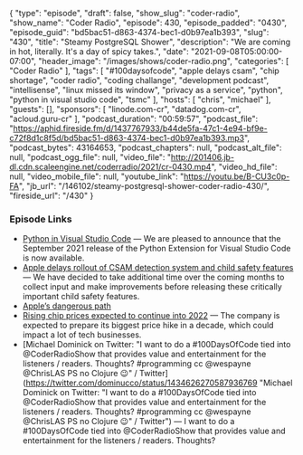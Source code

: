 {
  "type": "episode",
  "draft": false,
  "show_slug": "coder-radio",
  "show_name": "Coder Radio",
  "episode": 430,
  "episode_padded": "0430",
  "episode_guid": "bd5bac51-d863-4374-bec1-d0b97ea1b393",
  "slug": "430",
  "title": "Steamy PostgreSQL Shower",
  "description": "We are coming in hot, literally. It's a day of spicy takes.",
  "date": "2021-09-08T05:00:00-07:00",
  "header_image": "/images/shows/coder-radio.png",
  "categories": [
    "Coder Radio"
  ],
  "tags": [
    "#100daysofcode",
    "apple delays csam",
    "chip shortage",
    "coder radio",
    "coding challange",
    "development podcast",
    "intellisense",
    "linux missed its window",
    "privacy as a service",
    "python",
    "python in visual studio code",
    "tsmc"
  ],
  "hosts": [
    "chris",
    "michael"
  ],
  "guests": [],
  "sponsors": [
    "linode.com-cr",
    "datadog.com-cr",
    "acloud.guru-cr"
  ],
  "podcast_duration": "00:59:57",
  "podcast_file": "https://aphid.fireside.fm/d/1437767933/b44de5fa-47c1-4e94-bf9e-c72f8d1c8f5d/bd5bac51-d863-4374-bec1-d0b97ea1b393.mp3",
  "podcast_bytes": 43164653,
  "podcast_chapters": null,
  "podcast_alt_file": null,
  "podcast_ogg_file": null,
  "video_file": "http://201406.jb-dl.cdn.scaleengine.net/coderradio/2021/cr-0430.mp4",
  "video_hd_file": null,
  "video_mobile_file": null,
  "youtube_link": "https://youtu.be/B-CU3c0p-FA",
  "jb_url": "/146102/steamy-postgresql-shower-coder-radio-430/",
  "fireside_url": "/430"
}


### Episode Links

  * [Python in Visual Studio Code](https://devblogs.microsoft.com/python/python-in-visual-studio-code-september-2021-release/ "Python in Visual Studio Code") — We are pleased to announce that the September 2021 release of the Python Extension for Visual Studio Code is now available. 
  * [Apple delays rollout of CSAM detection system and child safety features](https://9to5mac.com/2021/09/03/apple-delays-csam-detection-feature/ "Apple delays rollout of CSAM detection system and child safety features") — We have decided to take additional time over the coming months to collect input and make improvements before releasing these critically important child safety features.
  * [Apple’s dangerous path](https://techcrunch.com/2021/09/04/apples-dangerous-path/ "Apple’s dangerous path")
  * [Rising chip prices expected to continue into 2022](https://9to5mac.com/2021/09/06/rising-chip-prices-expected-to-continue-into-2022-potentially-impacting-apple-and-tsmc/ "Rising chip prices expected to continue into 2022") — The company is expected to prepare its biggest price hike in a decade, which could impact a lot of tech businesses.
  * [Michael Dominick on Twitter: "I want to do a #100DaysOfCode tied into @CoderRadioShow that provides value and entertainment for the listeners / readers. Thoughts? #programming cc @wespayne @ChrisLAS PS no Clojure 😉" / Twitter](https://twitter.com/dominucco/status/1434626270587936769 "Michael Dominick on Twitter: "I want to do a #100DaysOfCode tied into @CoderRadioShow that provides value and entertainment for the listeners / readers. Thoughts? #programming cc @wespayne @ChrisLAS PS no Clojure 😉" / Twitter") — I want to do a #100DaysOfCode tied into @CoderRadioShow that provides value and entertainment for the listeners / readers. Thoughts? 


